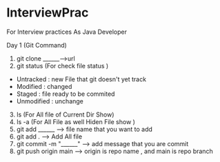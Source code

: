 # InterviewPrac
For Interview practices As Java Developer

Day 1 (Git Command)

1. git clone ______-->url
2. git status (For check file status )
  - Untracked : new File that git doesn't yet track
  - Modified : changed
  - Staged : file ready to be commited
  - Unmodified : unchange

3. ls (For All file of Current Dir Show)
4. ls -a (For All File as well Hiden File show )
5. git add ______ --> file name that you want to add 
6. git add . --> Add All file 
7. git commit -m "______" --> add message that you are commit
8. git push origin main --> origin is repo name , and main is repo branch

